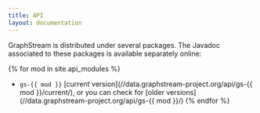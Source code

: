 ```yaml
---
title: API
layout: documentation
---
```


GraphStream is distributed under several packages. The Javadoc associated to these packages is available separately online:

{% for mod in site.api_modules %}
- ``gs-{{ mod }}`` [current version](//data.graphstream-project.org/api/gs-{{ mod }}/current/), or you can check for [older versions](//data.graphstream-project.org/api/gs-{{ mod }}/)
{% endfor %}

